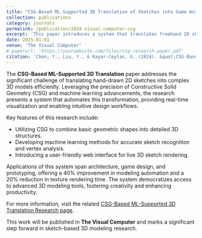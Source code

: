 ```yaml
---
title: "CSG-Based ML-Supported 3D Translation of Sketches into Game Assets"
collection: publications
category: journals
permalink: /publication/2024-visual-computer-csg
excerpt: 'This paper introduces a system that translates freehand 2D sketches into detailed 3D models using Constructive Solid Geometry (CSG) and machine learning techniques.'
date: 2025-01-01
venue: 'The Visual Computer'
# paperurl: 'https://yourwebsite.com/files/csg-research-paper.pdf'
citation: 'Chen, Y., Liu, Y., & Kayar-Ceylan, G. (2024). &quot;CSG-Based ML-Supported 3D Translation of Sketches into Game Assets.&quot; <i>The Visual Computer</i>.'
---
```


The **CSG-Based ML-Supported 3D Translation** paper addresses the significant challenge of translating hand-drawn 2D sketches into complex 3D models efficiently. Leveraging the precision of Constructive Solid Geometry (CSG) and machine learning advancements, the research presents a system that automates this transformation, providing real-time visualization and enabling intuitive design workflows.

Key features of this research include:
- Utilizing CSG to combine basic geometric shapes into detailed 3D structures.
- Developing machine learning methods for accurate sketch recognition and vertex analysis.
- Introducing a user-friendly web interface for live 3D sketch rendering.

Applications of this system span architecture, game design, and prototyping, offering a 40% improvement in modeling automation and a 20% reduction in texture rendering time. The system democratizes access to advanced 3D modeling tools, fostering creativity and enhancing productivity.

For more information, visit the related [CSG-Based ML-Supported 3D Translation Research page](/researches/csg-based-ml/).

This work will be published in **The Visual Computer** and marks a significant step forward in sketch-based 3D modeling research.

